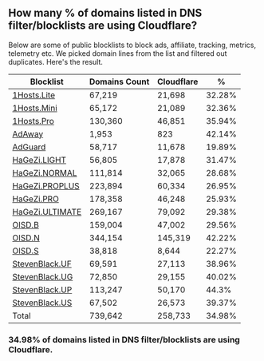 ## How many % of domains listed in DNS filter/blocklists are using Cloudflare?


Below are some of public blocklists to block ads, affiliate, tracking, metrics, telemetry etc.
We picked domain lines from the list and filtered out duplicates.
Here's the result.


| Blocklist | Domains Count | Cloudflare | % |
| --- | --- | --- | --- |
| [1Hosts.Lite](https://raw.githubusercontent.com/badmojr/1Hosts/master/Lite/hosts.win) | 67,219 | 21,698 | 32.28% |
| [1Hosts.Mini](https://raw.githubusercontent.com/badmojr/1Hosts/master/mini/hosts.win) | 65,172 | 21,089 | 32.36% |
| [1Hosts.Pro](https://raw.githubusercontent.com/badmojr/1Hosts/master/Pro/hosts.win) | 130,360 | 46,851 | 35.94% |
| [AdAway](https://raw.githubusercontent.com/AdAway/adaway.github.io/master/hosts.txt) | 1,953 | 823 | 42.14% |
| [AdGuard](https://adguardteam.github.io/AdGuardSDNSFilter/Filters/filter.txt) | 58,717 | 11,678 | 19.89% |
| [HaGeZi.LIGHT](https://raw.githubusercontent.com/hagezi/dns-blocklists/main/hosts/light.txt) | 56,805 | 17,878 | 31.47% |
| [HaGeZi.NORMAL](https://raw.githubusercontent.com/hagezi/dns-blocklists/main/hosts/multi.txt) | 111,814 | 32,065 | 28.68% |
| [HaGeZi.PROPLUS](https://raw.githubusercontent.com/hagezi/dns-blocklists/main/hosts/pro.plus.txt) | 223,894 | 60,334 | 26.95% |
| [HaGeZi.PRO](https://raw.githubusercontent.com/hagezi/dns-blocklists/main/hosts/pro.txt) | 178,358 | 46,248 | 25.93% |
| [HaGeZi.ULTIMATE](https://raw.githubusercontent.com/hagezi/dns-blocklists/main/hosts/ultimate.txt) | 269,167 | 79,092 | 29.38% |
| [OISD.B](https://big.oisd.nl/dnsmasq) | 159,004 | 47,002 | 29.56% |
| [OISD.N](https://nsfw.oisd.nl/dnsmasq) | 344,154 | 145,319 | 42.22% |
| [OISD.S](https://small.oisd.nl/dnsmasq) | 38,818 | 8,644 | 22.27% |
| [StevenBlack.UF](https://raw.githubusercontent.com/StevenBlack/hosts/master/alternates/fakenews/hosts) | 69,591 | 27,113 | 38.96% |
| [StevenBlack.UG](https://raw.githubusercontent.com/StevenBlack/hosts/master/alternates/gambling/hosts) | 72,850 | 29,155 | 40.02% |
| [StevenBlack.UP](https://raw.githubusercontent.com/StevenBlack/hosts/master/alternates/porn/hosts) | 113,247 | 50,170 | 44.3% |
| [StevenBlack.US](https://raw.githubusercontent.com/StevenBlack/hosts/master/alternates/social/hosts) | 67,502 | 26,573 | 39.37% |
| Total | 739,642 | 258,733 | 34.98% |


### 34.98% of domains listed in DNS filter/blocklists are using Cloudflare.